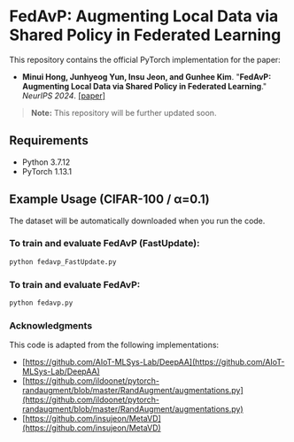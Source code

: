 # FedAvP: Augmenting Local Data via Shared Policy in Federated Learning  

This repository contains the official PyTorch implementation for the paper:

- **Minui Hong, Junhyeog Yun, Insu Jeon, and Gunhee Kim**. "**FedAvP: Augmenting Local Data via Shared Policy in Federated Learning**." *NeurIPS 2024*.
  [[paper]](https://openreview.net/forum?id=M1PRU0x1Iz&noteId=hw1nULjwwl)  
> **Note:** This repository will be further updated soon.

## Requirements

- Python 3.7.12  
- PyTorch 1.13.1  

## Example Usage (CIFAR-100 / α=0.1)

The dataset will be automatically downloaded when you run the code.

### To train and evaluate FedAvP (FastUpdate):
```bash
python fedavp_FastUpdate.py
```

### To train and evaluate FedAvP: 
```bash
python fedavp.py
```

### Acknowledgments

This code is adapted from the following implementations:

*   [https://github.com/AIoT-MLSys-Lab/DeepAA](https://github.com/AIoT-MLSys-Lab/DeepAA)
*   [https://github.com/ildoonet/pytorch-randaugment/blob/master/RandAugment/augmentations.py](https://github.com/ildoonet/pytorch-randaugment/blob/master/RandAugment/augmentations.py)
*   [https://github.com/insujeon/MetaVD](https://github.com/insujeon/MetaVD)
